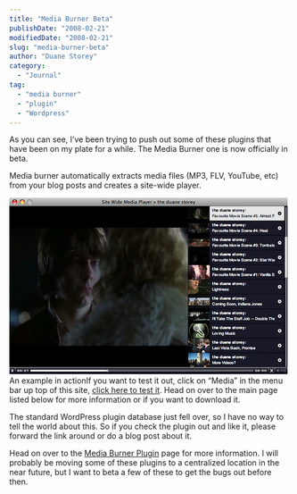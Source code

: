 ```yaml
---
title: "Media Burner Beta"
publishDate: "2008-02-21"
modifiedDate: "2008-02-21"
slug: "media-burner-beta"
author: "Duane Storey"
category:
  - "Journal"
tag:
  - "media burner"
  - "plugin"
  - "Wordpress"
---
```


As you can see, I’ve been trying to push out some of these plugins that have been on my plate for a while. The Media Burner one is now officially in beta.

Media burner automatically extracts media files (MP3, FLV, YouTube, etc) from your blog posts and creates a site-wide player.

  
![](_images/media-burner-beta-1.jpg)An example in actionIf you want to test it out, click on “Media” in the menu bar up top of this site, [click here to test it](#). Head on over to the main page listed below for more information or if you want to download it.

The standard WordPress plugin database just fell over, so I have no way to tell the world about this. So if you check the plugin out and like it, please forward the link around or do a blog post about it.

Head on over to the [Media Burner Plugin](http://www.migratorynerd.com/media-burner-media-plugin-for-wordpress/) page for more information. I will probably be moving some of these plugins to a centralized location in the near future, but I want to beta a few of these to get the bugs out before then.